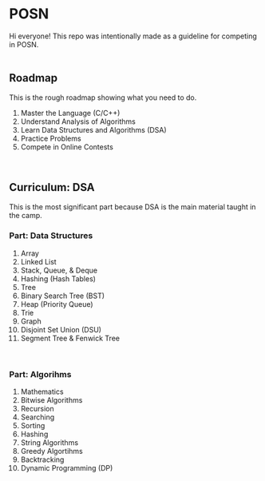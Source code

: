 # POSN

Hi everyone! This repo was intentionally made as a guideline for competing in POSN.
<br><br>

## Roadmap

This is the rough roadmap showing what you need to do.

1. Master the Language (C/C++)
2. Understand Analysis of Algorithms
3. Learn Data Structures and Algorithms (DSA)
4. Practice Problems
5. Compete in Online Contests
<br>

## Curriculum: DSA

This is the most significant part because DSA is the main material taught in the camp.

### Part: Data Structures

1. Array
2. Linked List
3. Stack, Queue, & Deque
4. Hashing (Hash Tables)
5. Tree
6. Binary Search Tree (BST)
7. Heap (Priority Queue)
8. Trie
9. Graph
10. Disjoint Set Union (DSU)
11. Segment Tree & Fenwick Tree
<br>

### Part: Algorihms

1. Mathematics
2. Bitwise Algorithms
3. Recursion
4. Searching
5. Sorting
6. Hashing
7. String Algorithms
8. Greedy Algortihms
9. Backtracking
10. Dynamic Programming (DP)
